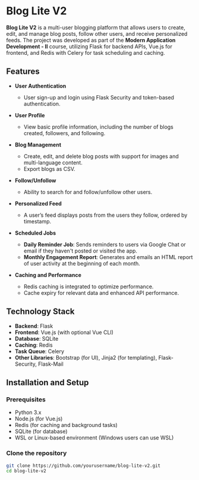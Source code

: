 # Blog Lite V2

**Blog Lite V2** is a multi-user blogging platform that allows users to create, edit, and manage blog posts, follow other users, and receive personalized feeds. The project was developed as part of the **Modern Application Development - II** course, utilizing Flask for backend APIs, Vue.js for frontend, and Redis with Celery for task scheduling and caching.

## Features

- **User Authentication**
  - User sign-up and login using Flask Security and token-based authentication.
  
- **User Profile**
  - View basic profile information, including the number of blogs created, followers, and following.
  
- **Blog Management**
  - Create, edit, and delete blog posts with support for images and multi-language content.
  - Export blogs as CSV.
  
- **Follow/Unfollow**
  - Ability to search for and follow/unfollow other users.
  
- **Personalized Feed**
  - A user’s feed displays posts from the users they follow, ordered by timestamp.

- **Scheduled Jobs**
  - **Daily Reminder Job**: Sends reminders to users via Google Chat or email if they haven't posted or visited the app.
  - **Monthly Engagement Report**: Generates and emails an HTML report of user activity at the beginning of each month.

- **Caching and Performance**
  - Redis caching is integrated to optimize performance.
  - Cache expiry for relevant data and enhanced API performance.

## Technology Stack

- **Backend**: Flask
- **Frontend**: Vue.js (with optional Vue CLI)
- **Database**: SQLite
- **Caching**: Redis
- **Task Queue**: Celery
- **Other Libraries**: Bootstrap (for UI), Jinja2 (for templating), Flask-Security, Flask-Mail

## Installation and Setup

### Prerequisites

- Python 3.x
- Node.js (for Vue.js)
- Redis (for caching and background tasks)
- SQLite (for database)
- WSL or Linux-based environment (Windows users can use WSL)

### Clone the repository

```bash
git clone https://github.com/yourusername/blog-lite-v2.git
cd blog-lite-v2
